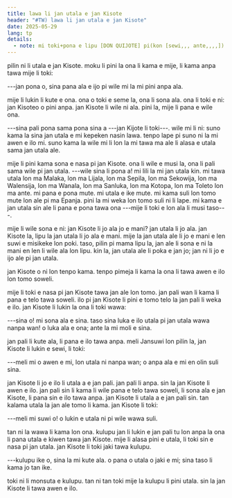 ```yaml
---
title: lawa li jan utala e jan Kisote
header: "#TW) lawa li jan utala e jan Kisote"
date: 2025-05-29
lang: tp
details:
  - note: mi toki+pona e lipu [DON QUIJOTE] pi(kon [sewi,,, ante,,,,]) tan toki [en pan,,, jo,,]
---
```


pilin ni li utala e jan Kisote. moku li pini la ona li kama e mije, li kama anpa tawa mije li toki:

---jan pona o, sina pana ala e ijo pi wile mi la mi pini anpa ala.

mije li lukin li kute e ona. ona o toki e seme la, ona li sona ala. ona li toki e ni: jan Kisoteo o pini anpa. jan Kisote li wile ni ala. pini la, mije li pana e wile ona.

---sina pali pona sama pona sina a ---jan Kijote li toki---. wile mi li ni: suno kama la sina jan utala e mi kepeken nasin lawa. tenpo lape pi suno ni la mi awen e ilo mi. suno kama la wile mi li lon la mi tawa ma ale li alasa e utala sama jan utala ale.

mije li pini kama sona e nasa pi jan Kisote. ona li wile e musi la, ona li pali sama wile pi jan utala. ---wile sina li pona a! mi lili la mi jan utala kin. mi tawa utala lon ma Malaka, lon ma Lijala, lon ma Sepila, lon ma Sekowija, lon ma Walensija, lon ma Wanala, lon ma Sanluka, lon ma Kotopa, lon ma Toleto lon ma ante. mi pana e pona mute. mi utala e ike mute. mi kama suli lon tomo mute lon ale pi ma Epanja. pini la mi weka lon tomo suli ni li lape. mi kama e jan utala sin ale li pana e pona tawa ona ---mije li toki e lon ala li musi taso---.

mije li wile sona e ni: jan Kisote li jo ala jo e mani? jan utala li jo ala. jan Kisote la, lipu la jan utala li jo ala e mani. mije la jan utala ale li jo e mani e len suwi e misikeke lon poki. taso, pilin pi mama lipu la, jan ale li sona e ni la mani en len li wile ala lon lipu. kin la, jan utala ale li poka e jan jo; jan ni li jo e ijo ale pi jan utala.

jan Kisote o ni lon tenpo kama. tenpo pimeja li kama la ona li tawa awen e ilo lon tomo soweli.

mije li toki e nasa pi jan Kisote tawa jan ale lon tomo. jan pali wan li kama li pana e telo tawa soweli. ilo pi jan Kisote li pini e tomo telo la jan pali li weka e ilo. jan Kisote li lukin la ona li toki wawa:

---sina o! mi sona ala e sina. taso sina luka e ilo utala pi jan utala wawa nanpa wan! o luka ala e ona; ante la mi moli e sina.

jan pali li kute ala, li pana e ilo tawa anpa. meli Jansuwi lon pilin la, jan Kisote li lukin e sewi, li toki:

---meli mi o awen e mi, lon utala ni nanpa wan; o anpa ala e mi en olin suli sina.

jan Kisote li jo e ilo li utala a e jan pali. jan pali li anpa. sin la jan Kisote li awen e ilo. jan pali sin li kama li wile pana e telo tawa soweli, li sona ala e jan Kisote, li pana sin e ilo tawa anpa. jan Kisote li utala a e jan pali sin. tan kalama utala la jan ale tomo li kama. jan Kisote li toki:

---meli mi suwi o! o lukin e utala ni pi wile wawa suli.

tan ni la wawa li kama lon ona. kulupu jan li lukin e jan pali tu lon anpa la ona li pana utala e kiwen tawa jan Kisote. mije li alasa pini e utala, li toki sin e nasa pi jan utala. jan Kisote li toki jaki tawa kulupu.

---kulupu ike o, sina la mi kute ala. o pana o utala o jaki e mi; sina taso li kama jo tan ike.

toki ni li monsuta e kulupu. tan ni tan toki mije la kulupu li pini utala. sin la jan Kisote li tawa awen e ilo.

